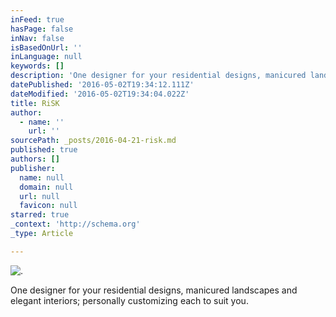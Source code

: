 ```yaml
---
inFeed: true
hasPage: false
inNav: false
isBasedOnUrl: ''
inLanguage: null
keywords: []
description: 'One designer for your residential designs, manicured landscapes and elegant interiors; personally customizing each to suit you.'
datePublished: '2016-05-02T19:34:12.111Z'
dateModified: '2016-05-02T19:34:04.022Z'
title: RiSK
author:
  - name: ''
    url: ''
sourcePath: _posts/2016-04-21-risk.md
published: true
authors: []
publisher:
  name: null
  domain: null
  url: null
  favicon: null
starred: true
_context: 'http://schema.org'
_type: Article

---
```

![. ](https://the-grid-user-content.s3-us-west-2.amazonaws.com/c7cd289e-0cee-456f-af50-ff7582bfa0c8.jpg)

One designer for your residential designs, manicured landscapes and elegant interiors; personally customizing each to suit you.